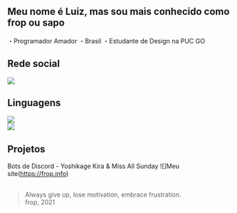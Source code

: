 ## Meu nome é Luiz, mas sou mais conhecido como frop ou sapo

・Programador Amador
・Brasil
・Estudante de Design na PUC GO

##
## Rede social
[![](https://img.shields.io/badge/Instagram-E4405F?style=for-the-badge&logo=instagram&logoColor=white)](https://www.instagram.com/eusoufrop/)  
##
## Linguagens
![](https://img.shields.io/badge/JavaScript-F7DF1E?style=for-the-badge&logo=javascript&logoColor=black)    
![](https://img.shields.io/badge/C%2B%2B-00599C?style=for-the-badge&logo=c%2B%2B&logoColor=white)   
##
## Projetos
Bots de Discord - Yoshikage Kira & Miss All Sunday
![]Meu site(https://frop.info)
##

> Always give up, lose motivation, embrace frustration.  
> frop, 2021

